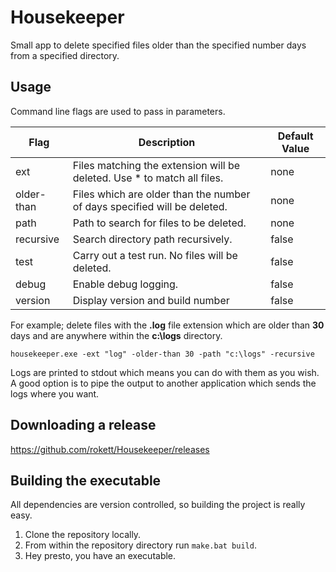 # Housekeeper

Small app to delete specified files older than the specified number days from a specified directory.

## Usage

Command line flags are used to pass in parameters.

| Flag       | Description                                                              | Default Value |
| ---------- | ------------------------------------------------------------------------ | ------------- |
| ext        | Files matching the extension will be deleted. Use * to match all files.  | none          |
| older-than | Files which are older than the number of days specified will be deleted. | none          |
| path       | Path to search for files to be deleted.                                  | none          |
| recursive  | Search directory path recursively.                                       | false         |
| test       | Carry out a test run.  No files will be deleted.                         | false         |
| debug      | Enable debug logging.                                                    | false         |
| version    | Display version and build number                                         | false         |

For example; delete files with the **.log** file extension which are older than **30** days and are anywhere within the **c:\logs** directory.

````Batchfile
housekeeper.exe -ext "log" -older-than 30 -path "c:\logs" -recursive
````

Logs are printed to stdout which means you can do with them as you wish.  A good option is to pipe the output to another application which sends the logs where you want.

## Downloading a release

<https://github.com/rokett/Housekeeper/releases>

## Building the executable

All dependencies are version controlled, so building the project is really easy.

1. Clone the repository locally.
2. From within the repository directory run `make.bat build`.
3. Hey presto, you have an executable.
